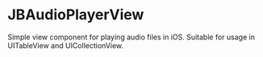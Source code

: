 # JBAudioPlayerView
Simple view component for playing audio files in iOS. Suitable for usage in UITableView and UICollectionView.
